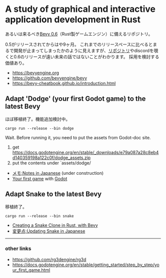 # A study of graphical and interactive application development in Rust

あるいは来るべき[Bevy 0.6](https://bevyengine.org)（Rust製ゲームエンジン）に備えるリポジトリ。

0.5がリリースされてからはや9ヶ月。
これまでのリリースペースに比べるとまるで開発が止まってしまったかのように見えますが、[リポジトリ](https://github.com/bevyengine/bevy)やdiscordを覗くと0.6のリリースが遠い未来の話ではないことがわかります。
採用を検討する価値あり。

- https://bevyengine.org
- https://github.com/bevyengine/bevy
- https://bevy-cheatbook.github.io/introduction.html

## Adapt 'Dodge' (your first Godot game) to the latest Bevy

ほぼ移植終了。機能追加検討中。

```
cargo run --release --bin dodge
```

Wait. Before running it, you need to put the assets from Godot-doc site.

1. get https://docs.godotengine.org/en/stable/_downloads/e79a087a28c8eb4d140359198a122c0f/dodge_assets.zip
1. put the contents under `assets/dodge/

- [メモ;Notes in Japanese](https://github.com/shnarazk/rg-001/blob/main/Dodge.md) (under construction)
- [Your first game](https://docs.godotengine.org/en/stable/getting_started/step_by_step/your_first_game.html) with [Godot](https://godotengine.org/)

## Adapt Snake to the latest Bevy

移植終了。

```
cargo run --release --bin snake
```

- [Creating a Snake Clone in Rust, with Bevy](https://mbuffett.com/posts/bevy-snake-tutorial/)
- [変更点;Updating Snake in Japanese](https://github.com/shnarazk/rg-001/blob/main/Snake.md)

---

### other links

- https://github.com/rg3dengine/rg3d
- https://docs.godotengine.org/en/stable/getting_started/step_by_step/your_first_game.html
